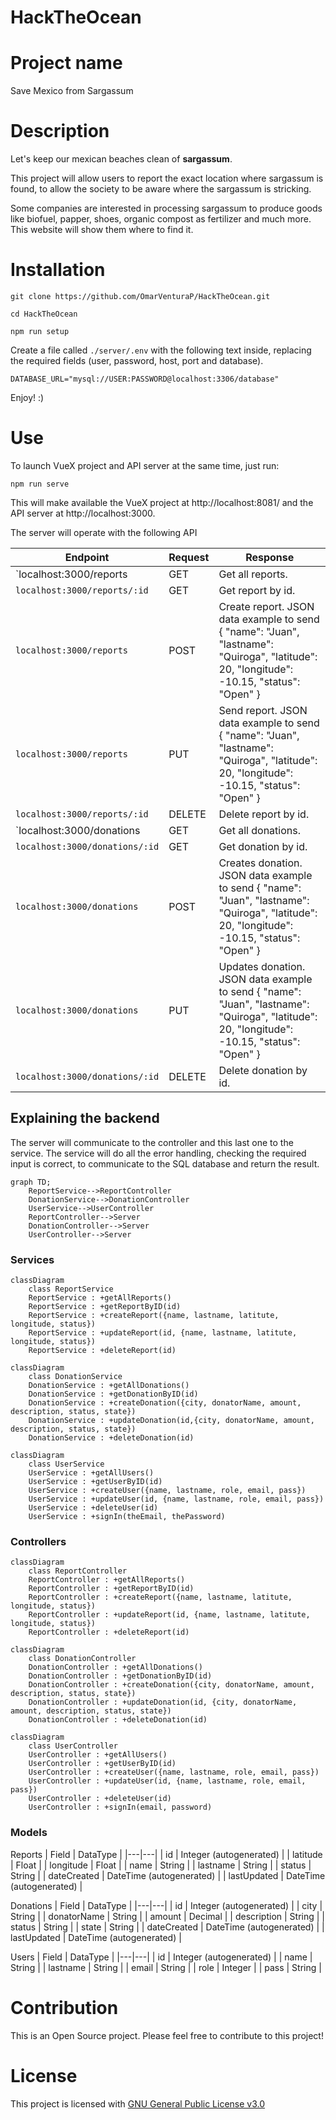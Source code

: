 # HackTheOcean

# Project name

Save Mexico from Sargassum 

# Description

Let's keep our mexican beaches clean of **sargassum**.

This project will allow users to report the exact location where sargassum is found, to allow the society to be aware where the sargassum is stricking.

Some companies are interested in processing sargassum to produce goods like biofuel, papper, shoes, organic compost as fertilizer and much more. This website will show them where to find it.

# Installation

```
git clone https://github.com/OmarVenturaP/HackTheOcean.git

cd HackTheOcean

npm run setup
```

Create a file called `./server/.env` with the following text inside, replacing the
required fields (user, password, host, port and database).

```
DATABASE_URL="mysql://USER:PASSWORD@localhost:3306/database"
```

Enjoy! :)

# Use

To launch VueX project and API server at the same time, just run:

```
npm run serve
```

This will make available the VueX project at http://localhost:8081/ and the API server at http://localhost:3000.

The server will operate with the following API

| Endpoint | Request | Response |
| -------- | ------- | -------- |
| `localhost:3000/reports | GET | Get all reports. |
| `localhost:3000/reports/:id` | GET | Get report by id. |
| `localhost:3000/reports` | POST | Create report. JSON data example to send { "name": "Juan", "lastname": "Quiroga", "latitude": 20, "longitude": -10.15, "status": "Open" } |
| `localhost:3000/reports` | PUT | Send report. JSON data example to send { "name": "Juan", "lastname": "Quiroga", "latitude": 20, "longitude": -10.15, "status": "Open" } |
| `localhost:3000/reports/:id` | DELETE | Delete report by id. |
| `localhost:3000/donations | GET | Get all donations. |
| `localhost:3000/donations/:id` | GET | Get donation by id. |
| `localhost:3000/donations` | POST | Creates donation. JSON data example to send { "name": "Juan", "lastname": "Quiroga", "latitude": 20, "longitude": -10.15, "status": "Open" } |
| `localhost:3000/donations` | PUT | Updates donation. JSON data example to send { "name": "Juan", "lastname": "Quiroga", "latitude": 20, "longitude": -10.15, "status": "Open" } |
| `localhost:3000/donations/:id` | DELETE | Delete donation by id. |

## Explaining the backend

The server will communicate to the controller and this last one to the service. The service will do all the error handling, checking the required input is correct, to communicate to the SQL database and return the result.

```mermaid
graph TD;
    ReportService-->ReportController
    DonationService-->DonationController
    UserService-->UserController
    ReportController-->Server
    DonationController-->Server
    UserController-->Server
```

### Services
```mermaid
classDiagram
    class ReportService
    ReportService : +getAllReports()
    ReportService : +getReportByID(id)
    ReportService : +createReport({name, lastname, latitute, longitude, status})
    ReportService : +updateReport(id, {name, lastname, latitute, longitude, status})
    ReportService : +deleteReport(id)
```

```mermaid
classDiagram
    class DonationService
    DonationService : +getAllDonations()
    DonationService : +getDonationByID(id)
    DonationService : +createDonation({city, donatorName, amount, description, status, state})
    DonationService : +updateDonation(id,{city, donatorName, amount, description, status, state})
    DonationService : +deleteDonation(id)
```

```mermaid        
classDiagram
    class UserService
    UserService : +getAllUsers()
    UserService : +getUserByID(id)
    UserService : +createUser({name, lastname, role, email, pass})
    UserService : +updateUser(id, {name, lastname, role, email, pass})
    UserService : +deleteUser(id)
    UserService : +signIn(theEmail, thePassword)
```

### Controllers
```mermaid
classDiagram
    class ReportController
    ReportController : +getAllReports()
    ReportController : +getReportByID(id)
    ReportController : +createReport({name, lastname, latitute, longitude, status})
    ReportController : +updateReport(id, {name, lastname, latitute, longitude, status})
    ReportController : +deleteReport(id)
```

```mermaid
classDiagram
    class DonationController
    DonationController : +getAllDonations()
    DonationController : +getDonationByID(id)
    DonationController : +createDonation({city, donatorName, amount, description, status, state})
    DonationController : +updateDonation(id, {city, donatorName, amount, description, status, state})
    DonationController : +deleteDonation(id)
```

```mermaid        
classDiagram
    class UserController
    UserController : +getAllUsers()
    UserController : +getUserByID(id)
    UserController : +createUser({name, lastname, role, email, pass})
    UserController : +updateUser(id, {name, lastname, role, email, pass})
    UserController : +deleteUser(id)
    UserController : +signIn(email, password)
```

### Models
Reports
| Field | DataType |
|---|---|
| id | Integer (autogenerated) |
| latitude | Float |
| longitude | Float |
| name | String |
| lastname | String |
| status | String |
| dateCreated | DateTime (autogenerated) |
| lastUpdated | DateTime (autogenerated) |

Donations
| Field | DataType |
|---|---|
| id | Integer (autogenerated) |
| city | String |
| donatorName | String |
| amount | Decimal |
| description | String |
| status | String |
| state | String |
| dateCreated | DateTime (autogenerated) |
| lastUpdated | DateTime (autogenerated) |

Users
| Field | DataType |
|---|---|
| id | Integer (autogenerated) |
| name | String |
| lastname | String |
| email | String |
| role | Integer |
| pass | String |


# Contribution

This is an Open Source project. Please feel free to contribute to this project!

# License

This project is licensed with [GNU General Public License v3.0](https://www.gnu.org/licenses/gpl-3.0.en.html)
